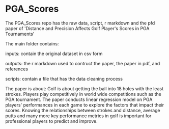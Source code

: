 # PGA_Scores

The PGA_Scores repo has the raw data, script, r markdown and the pfd paper of 'Distance and Precision Affects Golf Player's Scores
  in PGA Tournaments'
  
The main folder contains:

inputs: contain the original dataset in csv form

outputs: the r markdown used to contruct the paper, the paper in pdf, and references

scripts: contain a file that has the data cleaning process

The paper is about:
Golf is about getting the ball into 18 holes with the least strokes. Players play competitively in world wide competitions such as the PGA tournament. The paper conducts linear regression model on PGA players' performances in each game to explore the factors that impact their scores. Knowing the relationships between strokes and distance, average putts and many more key performance metrics in golf is important for professional players to predict and improve.

